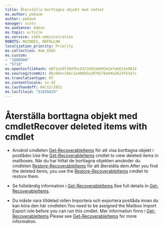 ```yaml
---
title: Återställa borttagna objekt med cmdlet
ms.author: pebaum
author: pebaum
manager: scotv
ms.audience: Admin
ms.topic: article
ms.service: o365-administration
ROBOTS: NOINDEX, NOFOLLOW
localization_priority: Priority
ms.collection: Adm_O365
ms.custom:
- "1800008"
- "5718"
ms.openlocfilehash: d8f2a50f39d7bcd321692ab093e2efa6613e9814
ms.sourcegitcommit: 8bc60ec34bc1e40685e3976576e04a2623f63a7c
ms.translationtype: HT
ms.contentlocale: sv-SE
ms.lasthandoff: 04/15/2021
ms.locfileid: "51835829"
---
```

# <a name="recover-deleted-items-with-cmdlet"></a><span data-ttu-id="87a30-102">Återställa borttagna objekt med cmdlet</span><span class="sxs-lookup"><span data-stu-id="87a30-102">Recover deleted items with cmdlet</span></span>

- <span data-ttu-id="87a30-103">Använd cmdleten [Get-RecoverableItems](https://docs.microsoft.com/powershell/module/exchange/get-recoverableitems?view=exchange-ps) för att visa borttagna objekt i postlådor.</span><span class="sxs-lookup"><span data-stu-id="87a30-103">Use the [Get-RecoverableItems](https://docs.microsoft.com/powershell/module/exchange/get-recoverableitems?view=exchange-ps) cmdlet to view deleted items in mailboxes.</span></span> <span data-ttu-id="87a30-104">När du har hittat de borttagna objekten använder du cmdleten [Restore-RecoverableItems](https://docs.microsoft.com/powershell/module/exchange/Restore-RecoverableItems?view=exchange-ps) för att återställa dem.</span><span class="sxs-lookup"><span data-stu-id="87a30-104">After you find the deleted items, you use the [Restore-RecoverableItems](https://docs.microsoft.com/powershell/module/exchange/Restore-RecoverableItems?view=exchange-ps) cmdlet to restore them.</span></span>

- <span data-ttu-id="87a30-105">Se fullständig information i [Get-RecoverableItems](https://docs.microsoft.com/powershell/module/exchange/get-recoverableitems?view=exchange-ps).</span><span class="sxs-lookup"><span data-stu-id="87a30-105">See full details in [Get-RecoverableItems](https://docs.microsoft.com/powershell/module/exchange/get-recoverableitems?view=exchange-ps).</span></span>

- <span data-ttu-id="87a30-106">Du måste vara tilldelad rollen Importera och exportera postlåda innan du kan köra den här cmdleten.</span><span class="sxs-lookup"><span data-stu-id="87a30-106">You need to be assigned the Mailbox Import Export role before you can run this cmdlet.</span></span> <span data-ttu-id="87a30-107">Mer information finns i [Get-RecoverableItems](https://docs.microsoft.com/powershell/module/exchange/get-recoverableitems?view=exchange-ps).</span><span class="sxs-lookup"><span data-stu-id="87a30-107">Please see [Get-RecoverableItems](https://docs.microsoft.com/powershell/module/exchange/get-recoverableitems?view=exchange-ps) for more information.</span></span>
